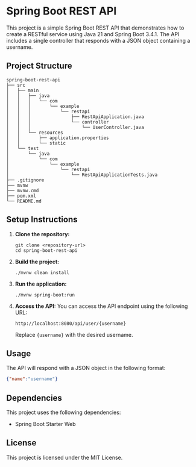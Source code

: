 # Spring Boot REST API

This project is a simple Spring Boot REST API that demonstrates how to create a RESTful service using Java 21 and Spring Boot 3.4.1. The API includes a single controller that responds with a JSON object containing a username.

## Project Structure

```
spring-boot-rest-api
├── src
│   ├── main
│   │   ├── java
│   │   │   └── com
│   │   │       └── example
│   │   │           └── restapi
│   │   │               ├── RestApiApplication.java
│   │   │               └── controller
│   │   │                   └── UserController.java
│   │   └── resources
│   │       ├── application.properties
│   │       └── static
│   └── test
│       └── java
│           └── com
│               └── example
│                   └── restapi
│                       └── RestApiApplicationTests.java
├── .gitignore
├── mvnw
├── mvnw.cmd
├── pom.xml
└── README.md
```

## Setup Instructions

1. **Clone the repository:**
   ```
   git clone <repository-url>
   cd spring-boot-rest-api
   ```

2. **Build the project:**
   ```
   ./mvnw clean install
   ```

3. **Run the application:**
   ```
   ./mvnw spring-boot:run
   ```

4. **Access the API:**
   You can access the API endpoint using the following URL:
   ```
   http://localhost:8080/api/user/{username}
   ```
   Replace `{username}` with the desired username.

## Usage

The API will respond with a JSON object in the following format:
```json
{"name":"username"}
```

## Dependencies

This project uses the following dependencies:
- Spring Boot Starter Web

## License

This project is licensed under the MIT License.